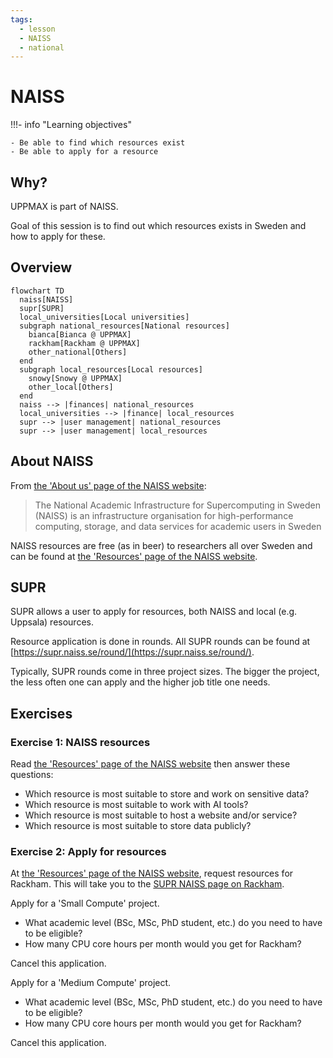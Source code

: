 ```yaml
---
tags:
  - lesson
  - NAISS
  - national
---
```


# NAISS

!!!- info "Learning objectives"

    - Be able to find which resources exist
    - Be able to apply for a resource

## Why?

UPPMAX is part of NAISS.

Goal of this session is to find out which resources exists in Sweden
and how to apply for these.

## Overview

```mermaid
flowchart TD
  naiss[NAISS]
  supr[SUPR]
  local_universities[Local universities]
  subgraph national_resources[National resources]
    bianca[Bianca @ UPPMAX]
    rackham[Rackham @ UPPMAX]
    other_national[Others]
  end
  subgraph local_resources[Local resources]
    snowy[Snowy @ UPPMAX]
    other_local[Others]
  end
  naiss --> |finances| national_resources
  local_universities --> |finance| local_resources
  supr --> |user management| national_resources
  supr --> |user management| local_resources  
```

## About NAISS

From [the 'About us' page of the NAISS website](https://www.naiss.se/about-us/):

> The National Academic Infrastructure for Supercomputing in Sweden (NAISS)
> is an infrastructure organisation for high-performance computing,
> storage, and data services for academic users in Sweden

NAISS resources are free (as in beer) to researchers all over Sweden
and can be found at
[the 'Resources' page of the NAISS website](https://www.naiss.se/resources/).

## SUPR

SUPR allows a user to apply for resources,
both NAISS and local (e.g. Uppsala) resources.

Resource application is done in rounds.
All SUPR rounds can be found at
[https://supr.naiss.se/round/](https://supr.naiss.se/round/).

Typically, SUPR rounds come in three project sizes. The bigger the
project, the less often one can apply and the higher job title one needs.

## Exercises

### Exercise 1: NAISS resources

Read
[the 'Resources' page of the NAISS website](https://www.naiss.se/resources/)
then answer these questions:

- Which resource is most suitable to store and work on sensitive data?
- Which resource is most suitable to work with AI tools?
- Which resource is most suitable to host a website and/or service?
- Which resource is most suitable to store data publicly?

### Exercise 2: Apply for resources

At [the 'Resources' page of the NAISS website](https://www.naiss.se/resources/),
request resources for Rackham. This will take you to
the [SUPR NAISS page on Rackham](https://supr.naiss.se/resource/rackham/).

Apply for a 'Small Compute' project.

- What academic level (BSc, MSc, PhD student, etc.)
  do you need to have to be eligible?
- How many CPU core hours per month would you get for Rackham?

Cancel this application.

Apply for a 'Medium Compute' project.

- What academic level (BSc, MSc, PhD student, etc.)
  do you need to have to be eligible?
- How many CPU core hours per month would you get for Rackham?

Cancel this application.
